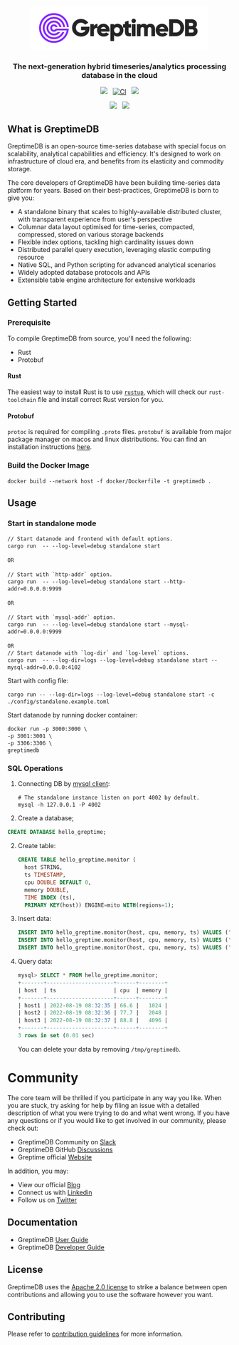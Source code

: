 <p align="center">
    <img src="/docs/logo-text-padding.png" alt="GreptimeDB Logo" width="400px"></img>
</p>

<h3 align="center">
    The next-generation hybrid timeseries/analytics processing database in the cloud
</h3>

<p align="center">
    <a href="https://codecov.io/gh/GrepTimeTeam/greptimedb"><img src="https://codecov.io/gh/GrepTimeTeam/greptimedb/branch/develop/graph/badge.svg?token=FITFDI3J3C"></img></a>
    &nbsp;
    <a href="https://github.com/GreptimeTeam/greptimedb/actions/workflows/develop.yml"><img src="https://github.com/GreptimeTeam/greptimedb/actions/workflows/develop.yml/badge.svg" alt="CI"></img></a>
    &nbsp;
    <a href="https://github.com/greptimeTeam/greptimedb/blob/master/LICENSE"><img src="https://img.shields.io/github/license/greptimeTeam/greptimedb"></a>
</p>

<p align="center">
    <a href="https://twitter.com/greptime"><img src="https://img.shields.io/badge/twitter-follow_us-1d9bf0.svg"></a>
    &nbsp;
    <a href="https://www.linkedin.com/company/greptime/"><img src="https://img.shields.io/badge/linkedin-connect_with_us-0a66c2.svg"></a>
</p>

## What is GreptimeDB

GreptimeDB is an open-source time-series database with special focus on
scalability, analytical capabilities and efficiency. It's designed to work on
infrastructure of cloud era, and benefits from its elasticity and commodity
storage.

The core developers of GreptimeDB have been building time-series data platform
for years. Based on their best-practices, GreptimeDB is born to give you:

- A standalone binary that scales to highly-available distributed cluster, with transparent experience from user's perspective
- Columnar data layout optimised for time-series, compacted, compressed, stored on various storage backends
- Flexible index options, tackling high cardinality issues down
- Distributed parallel query execution, leveraging elastic computing resource
- Native SQL, and Python scripting for advanced analytical scenarios
- Widely adopted database protocols and APIs
- Extensible table engine architecture for extensive workloads

## Getting Started

### Prerequisite

To compile GreptimeDB from source, you'll need the following:
- Rust
- Protobuf

#### Rust

The easiest way to install Rust is to use [`rustup`](https://rustup.rs/), which will check our `rust-toolchain` file and install correct Rust version for you.

#### Protobuf

`protoc` is required for compiling `.proto` files. `protobuf` is available from
major package manager on macos and linux distributions. You can find an
installation instructions [here](https://grpc.io/docs/protoc-installation/).

### Build the Docker Image

```
docker build --network host -f docker/Dockerfile -t greptimedb .
```

## Usage

### Start in standalone mode

```
// Start datanode and frontend with default options.
cargo run  -- --log-level=debug standalone start

OR

// Start with `http-addr` option.
cargo run  -- --log-level=debug standalone start --http-addr=0.0.0.0:9999

OR

// Start with `mysql-addr` option.
cargo run  -- --log-level=debug standalone start --mysql-addr=0.0.0.0:9999

OR
// Start datanode with `log-dir` and `log-level` options.
cargo run  -- --log-dir=logs --log-level=debug standalone start --mysql-addr=0.0.0.0:4102

```

Start with config file:

```
cargo run -- --log-dir=logs --log-level=debug standalone start -c ./config/standalone.example.toml
```

Start datanode by running docker container:

```
docker run -p 3000:3000 \
-p 3001:3001 \
-p 3306:3306 \
greptimedb
```

### SQL Operations

1. Connecting DB by [mysql client](https://dev.mysql.com/downloads/mysql/):

   ```
   # The standalone instance listen on port 4002 by default.
   mysql -h 127.0.0.1 -P 4002
   ```

2. Create a database;
```SQL
CREATE DATABASE hello_greptime;
```

2. Create table:

   ```SQL
   CREATE TABLE hello_greptime.monitor (
     host STRING,
     ts TIMESTAMP,
     cpu DOUBLE DEFAULT 0,
     memory DOUBLE,
     TIME INDEX (ts),
     PRIMARY KEY(host)) ENGINE=mito WITH(regions=1);
   ```

3. Insert data:

   ```SQL
   INSERT INTO hello_greptime.monitor(host, cpu, memory, ts) VALUES ('host1', 66.6, 1024, 1660897955000);
   INSERT INTO hello_greptime.monitor(host, cpu, memory, ts) VALUES ('host2', 77.7, 2048, 1660897956000);
   INSERT INTO hello_greptime.monitor(host, cpu, memory, ts) VALUES ('host3', 88.8, 4096, 1660897957000);
   ```

4. Query data:

   ```SQL
   mysql> SELECT * FROM hello_greptime.monitor;
   +-------+---------------------+------+--------+
   | host  | ts                  | cpu  | memory |
   +-------+---------------------+------+--------+
   | host1 | 2022-08-19 08:32:35 | 66.6 |   1024 |
   | host2 | 2022-08-19 08:32:36 | 77.7 |   2048 |
   | host3 | 2022-08-19 08:32:37 | 88.8 |   4096 |
   +-------+---------------------+------+--------+
   3 rows in set (0.01 sec)
   ```
   You can delete your data by removing `/tmp/greptimedb`.

# Community

The core team will be thrilled if you participate in any way you like. When you are stuck, try
asking for help by filing an issue with a detailed description of what you were trying to do
and what went wrong. If you have any questions or if you would like to get involved in our
community, please check out:

- GreptimeDB Community on [Slack](https://greptime.com/slack)
- GreptimeDB GitHub [Discussions](https://github.com/GreptimeTeam/greptimedb/discussions)
- Greptime official [Website](https://greptime.com)

In addition, you may:

- View our official [Blog](https://greptime.com/blog)
- Connect us with [Linkedin](https://www.linkedin.com/company/greptime/)
- Follow us on [Twitter](https://twitter.com/greptime)

## Documentation

- GreptimeDB [User Guide](https://greptime.com/docs/user-guide)
- GreptimeDB [Developer Guide](https://greptime.com/docs/developer-guide)

## License

GreptimeDB uses the [Apache 2.0 license][1] to strike a balance between
open contributions and allowing you to use the software however you want.

[1]: <https://github.com/greptimeTeam/greptimedb/blob/develop/LICENSE>

## Contributing

Please refer to [contribution guidelines](CONTRIBUTING.md) for more information.
